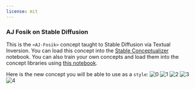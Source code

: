 ```yaml
---
license: mit
---
```

### AJ Fosik on Stable Diffusion
This is the `<AJ-Fosik>` concept taught to Stable Diffusion via Textual Inversion. You can load this concept into the [Stable Conceptualizer](https://colab.research.google.com/github/huggingface/notebooks/blob/main/diffusers/stable_conceptualizer_inference.ipynb) notebook. You can also train your own concepts and load them into the concept libraries using [this notebook](https://colab.research.google.com/github/huggingface/notebooks/blob/main/diffusers/sd_textual_inversion_training.ipynb).

Here is the new concept you will be able to use as a `style`:
![<AJ-Fosik> 0](https://huggingface.co/sd-concepts-library/aj-fosik/resolve/main/concept_images/3.jpeg)
![<AJ-Fosik> 1](https://huggingface.co/sd-concepts-library/aj-fosik/resolve/main/concept_images/0.jpeg)
![<AJ-Fosik> 2](https://huggingface.co/sd-concepts-library/aj-fosik/resolve/main/concept_images/2.jpeg)
![<AJ-Fosik> 3](https://huggingface.co/sd-concepts-library/aj-fosik/resolve/main/concept_images/1.jpeg)
![<AJ-Fosik> 4](https://huggingface.co/sd-concepts-library/aj-fosik/resolve/main/concept_images/4.jpeg)

